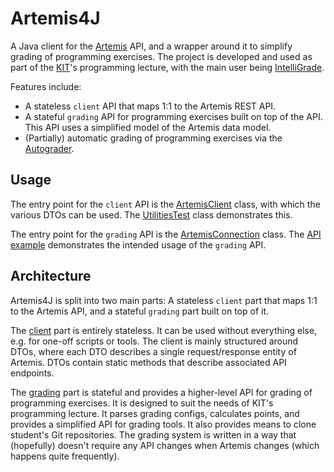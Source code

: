 # Artemis4J
A Java client for the [Artemis](https://github.com/ls1intum/Artemis) API, and a wrapper around it to simplify grading of programming exercises.
The project is developed and used as part of the [KIT](https://www.kit.edu)'s programming lecture, with the main user being [IntelliGrade](https://github.com/kit-sdq/intelligrade).

Features include:
- A stateless `client` API that maps 1:1 to the Artemis REST API.
- A stateful `grading` API for programming exercises built on top of the API. This API uses a simplified model of the Artemis data model.
- (Partially) automatic grading of programming exercises via the [Autograder](https://github.com/Feuermagier/autograder).



## Usage
The entry point for the `client` API is the [ArtemisClient](src/main/java/edu/kit/kastel/sdq/artemis4j/client/ArtemisClient.java) class, with which the various DTOs can be used.
The [UtilitiesTest](src/test/java/edu/kit/kastel/sdq/artemis4j/UtilitiesTest.java) class demonstrates this.

The entry point for the `grading` API is the [ArtemisConnection](src/main/java/edu/kit/kastel/sdq/artemis4j/grading/ArtemisConnection.java) class.
The [API example](src/test/java/edu/kit/kastel/sdq/artemis4j/APIExampleTest.java) demonstrates the intended usage of the `grading` API.

## Architecture

Artemis4J is split into two main parts: A stateless `client` part that maps 1:1 to the Artemis API, and a stateful `grading` part built on top of it.

The [client](src/main/java/edu/kit/kastel/sdq/artemis4j/client) part is entirely stateless.
It can be used without everything else, e.g. for one-off scripts or tools.
The client is mainly structured around DTOs, where each DTO describes a single request/response entity of Artemis.
DTOs contain static methods that describe associated API endpoints.

The [grading](src/main/java/edu/kit/kastel/sdq/artemis4j/grading) part is stateful and provides a higher-level API for grading of programming exercises.
It is designed to suit the needs of KIT's programming lecture.
It parses grading configs, calculates points, and provides a simplified API for grading tools.
It also provides means to clone student's Git repositories.
The grading system is written in a way that (hopefully) doesn't require any API changes when Artemis changes (which happens quite frequently).

